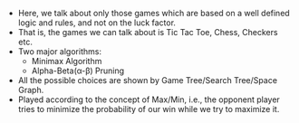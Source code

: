 - Here, we talk about only those games which are based on a well defined logic and rules, and not on the luck factor.
- That is, the games we can talk about is Tic Tac Toe, Chess, Checkers etc.
- Two major algorithms:
  * Minimax Algorithm
  * Alpha-Beta(α-β) Pruning
- All the possible choices are shown by Game Tree/Search Tree/Space Graph.
- Played according to the concept of Max/Min, i.e., the opponent player tries to minimize the probability of our win while we try to maximize it.
